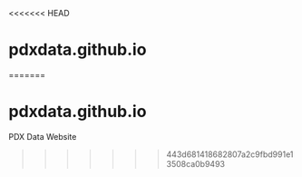 <<<<<<< HEAD
# pdxdata.github.io
=======
# pdxdata.github.io
PDX Data Website
>>>>>>> 443d681418682807a2c9fbd991e13508ca0b9493

